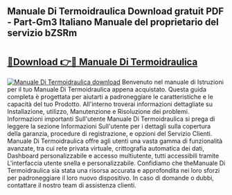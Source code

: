 ## Manuale Di Termoidraulica Download gratuit PDF - Part-Gm3 Italiano Manuale del proprietario del servizio bZSRm

# <h2><a href="http://dff135.blite.top/?on=Manuale+Di+Termoidraulica">🔗Download 👉🔴 Manuale Di Termoidraulica</a></h2>

[![Manuale Di Termoidraulica download](https://i.imgur.com/lujVjoI.png)](http://dff135.blite.top/?on=Manuale+Di+Termoidraulica)
Benvenuto nel manuale di Istruzioni per il tuo Manuale Di Termoidraulica appena acquistato. Questa guida completa è progettata per aiutarti a padroneggiare le caratteristiche e le capacità del tuo Prodotto. All'interno troverai informazioni dettagliate su Installazione, utilizzo, Manutenzione e Risoluzione dei problemi. Informazioni importanti Sull'utente Manuale Di Termoidraulica si prega di leggere la sezione Informazioni Sull'utente per i dettagli sulla copertura della garanzia, procedure di registrazione, e opzioni del Servizio Clienti. Manuale Di Termoidraulica offre agli utenti una vasta gamma di funzionalità avanzate, tra cui rete privata virtuale, crittografia automatica dei dati, Dashboard personalizzabile e accesso multiutente, tutti accessibili tramite L'interfaccia utente snella e personalizzabile. Confidiamo che theManuale Di Termoidraulica sia stata una risorsa accurata e approfondita nei loro sforzi per padroneggiare il loro nuovo dispositivo. In caso di domande o dubbi, contattare il nostro team di assistenza clienti.
